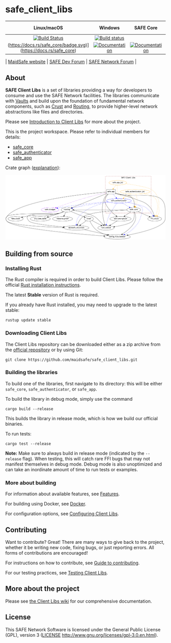 # safe_client_libs


|Linux/macOS|Windows|SAFE Core|SAFE Authenticator|SAFE App|
|:--------:|:--------:|:-----:|:-----:|:-----:|
|[![Build Status](https://travis-ci.com/maidsafe/safe_client_libs.svg?branch=master)](https://travis-ci.com/maidsafe/safe_client_libs)|[![Build status](https://ci.appveyor.com/api/projects/status/qyvxnojplcwcey4l/branch/master?svg=true)](https://ci.appveyor.com/project/MaidSafe-QA/safe-client-libs/branch/master)|
|(https://docs.rs/safe_core/badge.svg)](https://docs.rs/safe_core) | [![Documentation](https://docs.rs/safe_authenticator/badge.svg)](https://docs.rs/safe_authenticator) | [![Documentation](https://docs.rs/safe_app/badge.svg)](https://docs.rs/safe_app) |


| [MaidSafe website](https://maidsafe.net) | [SAFE Dev Forum](https://forum.safedev.org) | [SAFE Network Forum](https://safenetforum.org) |

## About

**SAFE Client Libs** is a set of libraries providing a way for developers to consume and use the SAFE Network facilities. The libraries communicate with [Vaults](https://github.com/maidsafe/safe_vault) and build upon the foundation of fundamental network components, such as [Crust](https://github.com/maidsafe/crust) and [Routing](https://github.com/maidsafe/routing), to provide higher-level network abstractions like files and directories.

Please see [Introduction to Client Libs](https://github.com/maidsafe/safe_client_libs/wiki/Introduction-to-Client-Libs) for more about the project.

This is the project workspace. Please refer to individual members for details:

- [safe_core](safe_core/README.md)
- [safe_authenticator](safe_authenticator/README.md)
- [safe_app](safe_app/README.md)

Crate graph ([explanation](https://github.com/maidsafe/safe_client_libs/wiki#crate-graph)):

![safe_app dependencies](safe-client-libs.png)

## Building from source

### Installing Rust

The Rust compiler is required in order to build Client Libs. Please follow the official [Rust installation instructions](https://www.rust-lang.org/en-US/install.html).

The latest **Stable** version of Rust is required.

If you already have Rust installed, you may need to upgrade to the latest stable:

```
rustup update stable
```

### Downloading Client Libs

The Client Libs repository can be downloaded either as a zip archive from the [official repository](https://github.com/maidsafe/safe_client_libs) or by using Git:

```
git clone https://github.com/maidsafe/safe_client_libs.git
```

### Building the libraries

To build one of the libraries, first navigate to its directory: this will be either `safe_core`, `safe_authenticator`, or `safe_app`.

To build the library in debug mode, simply use the command

```
cargo build --release
```

This builds the library in release mode, which is how we build our official binaries.

To run tests:

```
cargo test --release
```

**Note:** Make sure to always build in release mode (indicated by the `--release` flag). When testing, this will catch rare FFI bugs that may not manifest themselves in debug mode. Debug mode is also unoptimized and can take an inordinate amount of time to run tests or examples.

### More about building

For information about available features, see [Features](https://github.com/maidsafe/safe_client_libs/wiki/Building-Client-Libs#features).

For building using Docker, see [Docker](https://github.com/maidsafe/safe_client_libs/wiki/Building-Client-Libs#docker).

For configuration options, see [Configuring Client Libs](https://github.com/maidsafe/safe_client_libs/wiki/Configuring-Client-Libs).

## Contributing

Want to contribute? Great! There are many ways to give back to the project, whether it be writing new code, fixing bugs, or just reporting errors. All forms of contributions are encouraged!

For instructions on how to contribute, see [Guide to contributing](https://github.com/maidsafe/safe_client_libs/wiki/Guide-to-contributing).

For our testing practices, see [Testing Client Libs](https://github.com/maidsafe/safe_client_libs/wiki/Testing-Client-Libs).

## More about the project

Please see [the Client Libs wiki](https://github.com/maidsafe/safe_client_libs/wiki) for our comprehensive documentation.

## License

This SAFE Network Software is licensed under the General Public License (GPL), version 3 ([LICENSE](LICENSE) http://www.gnu.org/licenses/gpl-3.0.en.html).
